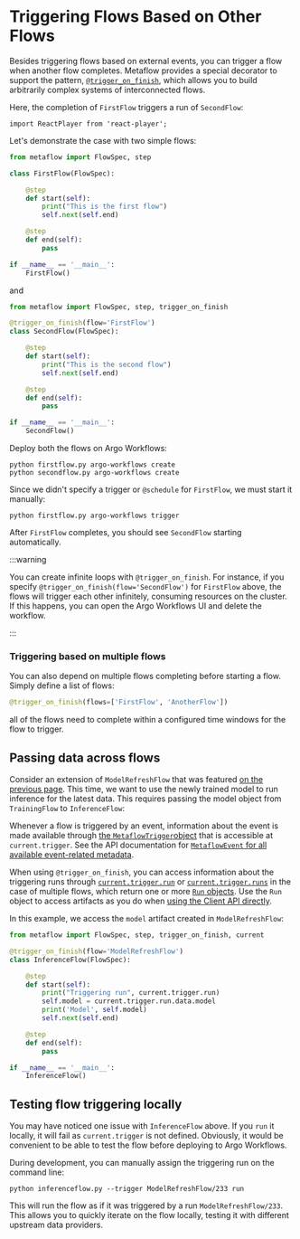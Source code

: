 
# Triggering Flows Based on Other Flows

Besides triggering flows based on external events, you can trigger a flow when another flow completes.
Metaflow provides a special decorator to support the pattern, [`@trigger_on_finish`](/api/flow-decorators/trigger_on_finish),
which allows you to build arbitrarily complex systems of interconnected flows.

Here, the completion of `FirstFlow` triggers a run of `SecondFlow`:

```mdx-code-block
import ReactPlayer from 'react-player';
```

<ReactPlayer playing controls muted loop url='/assets/et-flows.mp4' width='100%' height='100%'/>

Let's demonstrate the case with two simple flows:

```python
from metaflow import FlowSpec, step

class FirstFlow(FlowSpec):

    @step
    def start(self):
        print("This is the first flow")
        self.next(self.end)

    @step
    def end(self):
        pass

if __name__ == '__main__':
    FirstFlow()
```

and 

```python
from metaflow import FlowSpec, step, trigger_on_finish

@trigger_on_finish(flow='FirstFlow')
class SecondFlow(FlowSpec):

    @step
    def start(self):
        print("This is the second flow")
        self.next(self.end)

    @step
    def end(self):
        pass

if __name__ == '__main__':
    SecondFlow()
```

Deploy both the flows on Argo Workflows:
```
python firstflow.py argo-workflows create
python secondflow.py argo-workflows create
```

Since we didn't specify a trigger or `@schedule` for `FirstFlow`, we must start it manually:
```
python firstflow.py argo-workflows trigger
```

After `FirstFlow` completes, you should see `SecondFlow` starting automatically.

:::warning

You can create infinite loops with `@trigger_on_finish`. For instance, if you specify `@trigger_on_finish(flow='SecondFlow')` for `FirstFlow` above,
the flows will trigger each other infinitely, consuming resources on the cluster. If this happens, you can open the Argo Workflows UI and delete the
workflow.

:::

### Triggering based on multiple flows

You can also depend on multiple flows completing before starting a flow. Simply define a list of flows:
```python
@trigger_on_finish(flows=['FirstFlow', 'AnotherFlow'])
```
all of the flows need to complete within a configured time windows for the flow to trigger.

## Passing data across flows

Consider an extension of `ModelRefreshFlow` that was featured [on the previous page](/production/event-triggering/external-events#passing-parameters-in-events). This time,
we want to use the newly trained model to run inference for the latest data. This requires passing the model object from `TrainingFlow` to `InferenceFlow`:

<ReactPlayer playing controls muted loop url='/assets/et-combo.mp4' width='100%' height='100%'/>

Whenever a flow is triggered by an event, information about the event is made available through [the `MetaflowTrigger`object](/api/client#metaflowtrigger) that is accessible at `current.trigger`. See the API documentation for [`MetaflowEvent` for all available event-related metadata](/api/client#metaflowtrigger).


When using `@trigger_on_finish`,
you can access information about the triggering runs through [`current.trigger.run`](/api/current#trigger-and-trigger_on_finish) or [`current.trigger.runs`](/api/current#trigger-and-trigger_on_finish) in the case of multiple flows, which return
one or more [`Run` objects](/metaflow/client#properties-related-to-runs). Use the `Run` object to access artifacts as you do when [using the Client API directly](/metaflow/client).

In this example, we access the `model` artifact created in `ModelRefreshFlow`:

```python
from metaflow import FlowSpec, step, trigger_on_finish, current

@trigger_on_finish(flow='ModelRefreshFlow')
class InferenceFlow(FlowSpec):

    @step
    def start(self):
        print("Triggering run", current.trigger.run)
        self.model = current.trigger.run.data.model
        print('Model', self.model)
        self.next(self.end)

    @step
    def end(self):
        pass

if __name__ == '__main__':
    InferenceFlow()
```

## Testing flow triggering locally

You may have noticed one issue with `InferenceFlow` above. If you `run` it locally, it will fail as `current.trigger` is not defined. Obviously, it would be convenient
to be able to test the flow before deploying to Argo Workflows.

During development, you can manually assign the triggering run on the command line:
```
python inferenceflow.py --trigger ModelRefreshFlow/233 run
```
This will run the flow as if it was triggered by a run `ModelRefreshFlow/233`. This allows you to quickly iterate on the flow locally, testing it with different
upstream data providers.


